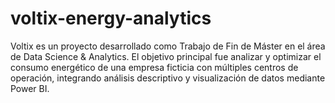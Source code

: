 # voltix-energy-analytics
Voltix es un proyecto desarrollado como Trabajo de Fin de Máster en el área de Data Science &amp; Analytics. El objetivo principal fue analizar y optimizar el consumo energético de una empresa ficticia con múltiples centros de operación, integrando análisis descriptivo y visualización de datos mediante Power BI.
